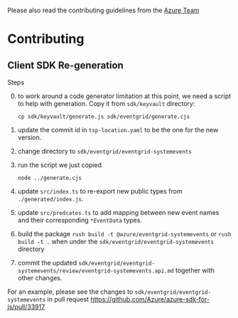 Please also read the contributing guidelines from the [Azure Team](https://azure.microsoft.com/blog/simple-contribution-to-azure-documentation-and-sdk/)

# Contributing

## Client SDK Re-generation

Steps

0. to work around a code generator limitation at this point, we need a script to help with generation. Copy it from `sdk/keyvault` directory:

   `cp sdk/keyvault/generate.js sdk/eventgrid/generate.cjs`

1. update the commit id in `tsp-location.yaml` to be the one for the new version.

2. change directory to `sdk/eventgrid/eventgrid-systemevents`

3. run the script we just copied

   `node ../generate.cjs`

4. update `src/index.ts` to re-export new public types from `./generated/index.js`.

5. update `src/predcates.ts` to add mapping between new event names and their corresponding `*EventData` types.

6. build the package `rush build -t @azure/eventgrid-systemevents` or `rush build -t .` when under the `sdk/eventgrid/eventgrid-systemevents` directory

7. commit the updated `sdk/eventgrid/eventgrid-systemevents/review/eventgrid-systemevents.api.md` together with other changes.

For an example, please see the changes to `sdk/eventgrid/eventgrid-systemevents` in pull request https://github.com/Azure/azure-sdk-for-js/pull/33917
